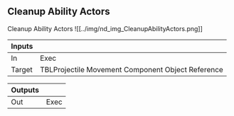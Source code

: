 ## Cleanup Ability Actors
Cleanup Ability Actors
![[../img/nd_img_CleanupAbilityActors.png]]

|Inputs||
|--|--|
| In | Exec |
| Target | TBLProjectile Movement Component Object Reference |

|Outputs||
|--|--|
| Out | Exec |
